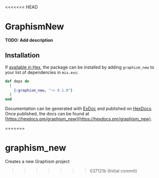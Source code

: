 <<<<<<< HEAD
# GraphismNew

**TODO: Add description**

## Installation

If [available in Hex](https://hex.pm/docs/publish), the package can be installed
by adding `graphism_new` to your list of dependencies in `mix.exs`:

```elixir
def deps do
  [
    {:graphism_new, "~> 0.1.0"}
  ]
end
```

Documentation can be generated with [ExDoc](https://github.com/elixir-lang/ex_doc)
and published on [HexDocs](https://hexdocs.pm). Once published, the docs can
be found at [https://hexdocs.pm/graphism_new](https://hexdocs.pm/graphism_new).

=======
# graphism_new
Creates a new Graphism project
>>>>>>> 037121b (Initial commit)
